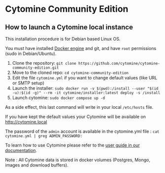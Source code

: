 # Cytomine Community Edition 

## How to launch a Cytomine local instance

This installation procedure is for Debian based Linux OS. 

You must have installed [Docker engine](https://docs.docker.com/engine/install/) and git, and have `root` permissions (sudo in Debian/Ubuntu).

1. Clone the repository: `git clone https://github.com/cytomine/cytomine-community-edition.git`
2. Move to the cloned repo: `cd cytomine-community-edition`
3. Edit the file `cytomine.yml` if you want to change default values (like URL or SMTP setup)
4. Launch the installer: `sudo docker run -v $(pwd):/install --user "$(id -u):$(id -g)" --rm -it cytomine/installer:latest deploy -s /install`
5. Launch cytomine: `sudo docker compose up -d`

As a side effect, this last command will write in your local `/etc/hosts` file.

If you have kept the default values your Cytomine will be available on http://cytomine.local

The password of the `admin` account is available in the cytomine.yml file : `cat cytomine.yml | greg ADMIN_PASSWORD:`

To learn how to use Cytomine please refer to the [user guide in our documentation](https://doc.cytomine.org/user-guide/).

Note : All Cytomine data is stored in docker volumes (Postgres, Mongo, images and download buffers).
